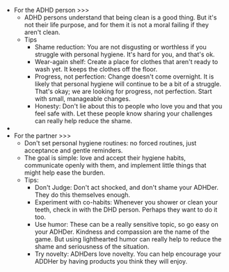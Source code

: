 - For the ADHD person >>>
    - ADHD persons understand that being clean is a good thing. But it's not their life purpose, and for them it is not a moral failing if they aren't clean.
    - Tips
        - Shame reduction: You are not disgusting or worthless if you struggle with personal hygiene. It's hard for you, and that's ok. 
        - Wear-again shelf: Create a place for clothes that aren't ready to wash yet. It keeps the clothes off the floor.
        - Progress, not perfection: Change doesn't come overnight. It is likely that personal hygiene will continue to be a bit of a struggle. That's okay; we are looking for progress, not perfection. Start with small, manageable changes.
        - Honesty: Don't lie about this to people who love you and that you feel safe with. Let these people know sharing your challenges can really help reduce the shame.
- 
- For the partner >>>
    - Don't set personal hygiene routines: no forced routines, just acceptance and gentle reminders.
    - The goal is simple: love and accept their hygiene habits, communicate openly with them, and implement little things that might help ease the burden.
    - Tips:
        - Don't Judge: Don't act shocked, and don't shame your ADHDer. They do this themselves enough.
        - Experiment with co-habits: Whenever you shower or clean your teeth, check in with the DHD person. Perhaps they want to do it too. 
        - Use humor: These can be a really sensitive topic, so go easy on your ADHDer. Kindness and compassion are the name of the game. But using lighthearted humor can really help to reduce the shame and seriousness of the situation.
        - Try novelty: ADHDers love novelty. You can help encourage your ADDHer by having products you think they will enjoy.
